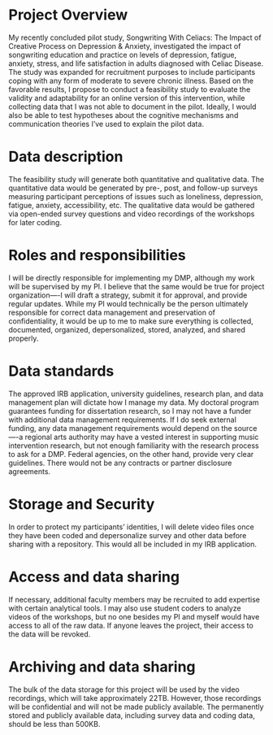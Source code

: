 # Project Overview

My recently concluded pilot study, Songwriting With Celiacs: The Impact of Creative Process on Depression & Anxiety, investigated the impact of songwriting education and practice on levels of depression, fatigue, anxiety, stress, and life satisfaction in adults diagnosed with Celiac Disease. The study was expanded for recruitment purposes to include participants coping with any form of moderate to severe chronic illness. Based on the favorable results, I propose to conduct a feasibility study to evaluate the validity and adaptability for an online version of this intervention, while collecting data that I was not able to document in the pilot. Ideally, I would also be able to test hypotheses about the cognitive mechanisms and communication theories I’ve used to explain the pilot data. 

# Data description

The feasibility study will generate both quantitative and qualitative data. The quantitative data would be generated by pre-, post, and follow-up surveys measuring participant perceptions of issues such as loneliness, depression, fatigue, anxiety, accessibility, etc. The qualitative data would be gathered via open-ended survey questions and video recordings of the workshops for later coding. 

# Roles and responsibilities

I will be directly responsible for implementing my DMP, although my work will be supervised by my PI. I believe that the same would be true for project organization—-I will draft a strategy, submit it for approval, and provide regular updates. While my PI would technically be the person ultimately responsible for correct data management and preservation of confidentiality, it would be up to me to make sure everything is collected, documented, organized, depersonalized, stored, analyzed, and shared properly. 

# Data standards

The approved IRB application, university guidelines, research plan, and data management plan will dictate how I manage my data. My doctoral program guarantees funding for dissertation research, so I may not have a funder with additional data management requirements. If I do seek external funding, any data management requirements would depend on the source—-a regional arts authority may have a vested interest in supporting music intervention research, but not enough familiarity with the research process to ask for a DMP. Federal agencies, on the other hand, provide very clear guidelines. There would not be any contracts or partner disclosure agreements.

# Storage and Security

In order to protect my participants’ identities, I will delete video files once they have been coded and depersonalize survey and other data before sharing with a repository. This would all be included in my IRB application.

# Access and data sharing

If necessary, additional faculty members may be recruited to add expertise with certain analytical tools. I may also use student coders to analyze videos of the workshops, but no one besides my PI and myself would have access to all of the raw data. If anyone leaves the project, their access to the data will be revoked.

# Archiving and data sharing

The bulk of the data storage for this project will be used by the video recordings, which will take approximately 22TB. However, those recordings will be confidential and will not be made publicly available. The permanently stored and publicly available data, including survey data and coding data, should be less than 500KB.

